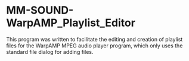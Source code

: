 MM-SOUND-WarpAMP_Playlist_Editor
================================

This program was written to facilitate the editing and creation of playlist files for the WarpAMP MPEG audio player program, which only uses the standard file dialog for adding files.
